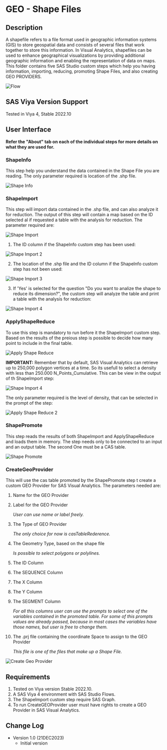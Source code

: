 # GEO - Shape Files

## Description

A shapefile refers to a file format used in geographic information systems (GIS) to store geospatial data and consists of several files that work together to store this information. 
In Visual Analytics, shapefiles can be used to enhance geographical visualizations by providing additional geographic information and enabling the representation of data on maps.
This folder contains five SAS Studio custom steps which help you having information, importing, reducing, promoting Shape Files, and also creating GEO PROVIDERS.

![Flow](./img/ShapeFile-Example_Flow.png)

## SAS Viya Version Support
Tested in Viya 4, Stable 2022.10

## User Interface

**Refer the "About" tab on each of the individual steps for more details on what they are used for.**

### ShapeInfo

This step help you understand the data contained in the Shape File you are reading.
The only parameter required is location of the .shp file.

![Shape Info](./img/ShapeInfo.png)

### ShapeImport

This step will import data contained in the .shp file, and can also analyze it for reduction.
The output of this step will contain a map based on the ID selected al if requested a table with the analysis for reduction.
The parameter required are:

![Shape Import](./img/ShapeImport.png)

1. The ID column if the ShapeInfo custom step has been used:

![Shape Import 2](./img/ShapeImport_2.png)

2. The location of the .shp file and the ID column if the ShapeInfo custom step has not been used:

![Shape Import 3](./img/ShapeImport_3.png)

3. If 'Yes' is selected for the question "Do you want to analize the shape to reduce its dimension?", the custom step will analyze the table and print a table with the analysis for reduction:

![Shape Import 4](./img/ShapeImport_4.png)

### ApplyShapeReduce

To use this step is mandatory to run before it the ShapeImport custom step.
Based on the results of the preious step is possible to decide how many point to include in the final table.

![Apply Shape Reduce](./img/ApplyShapeReduce.png)

**IMPORTANT:**
Remember that by default, SAS Visual Analytics can retrieve up to 250,000 polygon vertices at a time.
So its usefull to select a density with less than 250.000 N_Points_Cumulative. This can be view in the output of th ShapeImport step:

![Shape Import 4](./img/ShapeImport_4.png)

The only parameter required is the level of density, that can be selected in the prompt of the step:

![Apply Shape Reduce 2](./img/ApplyShapeReduce_2.png)

### ShapePromote

This step reads the results of both ShapeImport and ApplyShapeReduce and loads them in memory.
The step needs only to be connected to an input and an output table.
The second One must be a CAS table.

![Shape Promote](./img/ShapePromote.png)

### CreateGeoProvider

This will use the cas table promoted by the ShapePromote step t create a custom GEO Provider for SAS Visual Analytics.
The parameters needed are:

1. Name for the GEO Provider
2. Label for the GEO Provider

	*User can use name or label freely.*

3. The Type of GEO Provider 

	*The only choice for now is casTableRederence.*
	
4. The Geometry Type, based on the shape file 

	*Is possible to select polygons or polylines.*

5. The ID Column 
6. The SEQUENCE Column
7. The X Column
8. The Y Column
9. The SEGMENT Column

	*For all this columns user can use the prompts to select one of the variables contained in the promoted table.*
	*For some of this prompts values are already passed, because in most cases the variables have those names, but user is free to change them.*
	
10. The .prj file containing the coordinate Space to assign to the GEO Provider

	*This file is one of the files that make up a Shape File.*


![Create Geo Provider](./img/CreateGeoProvider.png)

## Requirements

1. Tested on Viya version Stable 2022.10.
2. A SAS Viya 4 environment with SAS Studio Flows.
3. The ShapeImport custom step require SAS Graph.
4. To run CreateGEOProvider user must have rights to create a GEO Provider in SAS Visual Analytics.

## Change Log

* Version 1.0 (21DEC2023) 
    * Initial version
